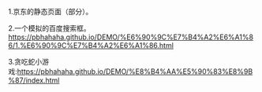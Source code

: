 1.京东的静态页面（部分）。



2.一个模拟的百度搜索框。https://pbhahaha.github.io/DEMO/%E6%90%9C%E7%B4%A2%E6%A1%86/1.%E6%90%9C%E7%B4%A2%E6%A1%86.html



3.贪吃蛇小游戏:https://pbhahaha.github.io/DEMO/%E8%B4%AA%E5%90%83%E8%9B%87/index.html
